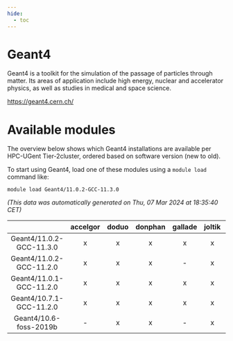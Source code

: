 ```yaml
---
hide:
  - toc
---
```


Geant4
======


Geant4 is a toolkit for the simulation of the passage of particles through matter. Its areas of application include high energy, nuclear and accelerator physics,  as well as studies in medical and space science.

https://geant4.cern.ch/
# Available modules


The overview below shows which Geant4 installations are available per HPC-UGent Tier-2cluster, ordered based on software version (new to old).

To start using Geant4, load one of these modules using a `module load` command like:

```shell
module load Geant4/11.0.2-GCC-11.3.0
```

*(This data was automatically generated on Thu, 07 Mar 2024 at 18:35:40 CET)*  

| |accelgor|doduo|donphan|gallade|joltik|skitty|
| :---: | :---: | :---: | :---: | :---: | :---: | :---: |
|Geant4/11.0.2-GCC-11.3.0|x|x|x|x|x|x|
|Geant4/11.0.2-GCC-11.2.0|x|x|x|-|x|x|
|Geant4/11.0.1-GCC-11.2.0|x|x|x|x|x|x|
|Geant4/10.7.1-GCC-11.2.0|x|x|x|x|x|x|
|Geant4/10.6-foss-2019b|-|x|x|-|x|x|
